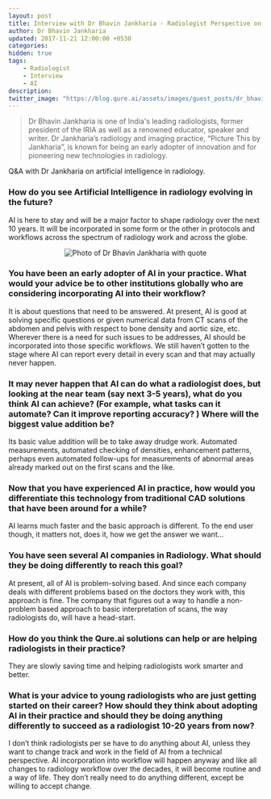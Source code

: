 ```yaml
---
layout: post
title: Interview with Dr Bhavin Jankharia - Radiologist Perspective on AI
author: Dr Bhavin Jankharia
updated: 2017-11-21 12:00:00 +0530
categories:
hidden: true
tags:
    - Radiologist
    - Interview
    - AI
description:
twitter_image: "https://blog.qure.ai/assets/images/guest_posts/dr_bhavin_jankharia_on_AI.png"
---
```


> Dr Bhavin Jankharia is one of India's leading radiologists, former president of the IRIA as well as a  renowned educator, speaker and writer. Dr Jankharia’s radiology and imaging practice, “Picture This by Jankharia”, is known for being an early adopter of innovation and for pioneering new technologies in radiology.

Q&A with Dr Jankharia on artificial intelligence in radiology.

### How do you see Artificial Intelligence in radiology evolving in the future?

AI is here to stay and will be a major factor to shape radiology over the next 10 years. It will be incorporated in some form or the other in protocols and workflows across the spectrum of radiology work and across the globe.

<p align="center">
    <img src="/assets/images/guest_posts/dr_bhavin_jankharia_on_AI.png" alt="Photo of Dr Bhavin Jankharia with quote">
</p>

### You have been an early adopter of AI in your practice. What would your advice be to other institutions globally who are considering incorporating AI into their workflow?

It is about questions that need to be answered. At present, AI is good at solving specific questions or given numerical data from CT scans of the abdomen and pelvis with respect to bone density and aortic size, etc. Wherever there is a need for such issues to be addresses, AI should be incorporated into those specific workflows. We still haven’t gotten to the stage where AI can report every detail in every scan and that may actually never happen.

### It may never happen that AI can do what a radiologist does, but looking at the near team (say next 3-5 years), what do you think AI can achieve? (For example, what tasks can it automate? Can it improve reporting accuracy? ) Where will the biggest value addition be?

Its basic value addition will be to take away drudge work. Automated measurements, automated checking of densities, enhancement patterns, perhaps even automated follow-ups for measurements of abnormal areas already marked out on the first scans and the like.

### Now that you have experienced AI in practice, how would you differentiate this technology from traditional CAD solutions that have been around for a while?

AI learns much faster and the basic approach is different. To the end user though, it matters not, does it, how we get the answer we want...

### You have seen several AI companies in Radiology. What should they be doing differently to reach this goal?
At present, all of AI is problem-solving based. And since each company deals with different problems based on the doctors they work with, this approach is fine. The company that figures out a way to handle a non-problem based approach to basic interpretation of scans, the way radiologists do, will have a head-start.

### How do you think the Qure.ai solutions can help or are helping radiologists in their practice?

They are slowly saving time and helping radiologists work smarter and better.

### What is your advice to young radiologists who are just getting started on their career? How should they think about adopting AI in their practice and should they be doing anything differently to succeed as a radiologist 10-20 years from now?

I don’t think radiologists per se have to do anything about AI, unless they want to change track and work in the field of AI from a technical perspective. AI incorporation into workflow will happen anyway and like all changes to radiology workflow over the decades, it will become routine and a way of life. They don’t really need to do anything different, except be willing to accept change.

